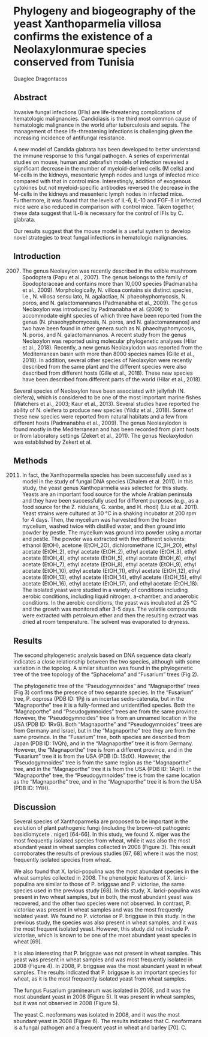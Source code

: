 # Phylogeny and biogeography of the yeast Xanthoparmelia villosa confirms the existence of a Neolaxylonmurae species conserved from Tunisia
Quaglee Dragontacos


## Abstract
Invasive fungal infections (IFIs) are life-threatening complications of hematologic malignancies. Candidiasis is the third most common cause of hematologic malignance in the world after tuberculosis and sepsis. The management of these life-threatening infections is challenging given the increasing incidence of antifungal resistance.

A new model of Candida glabrata has been developed to better understand the immune response to this fungal pathogen. A series of experimental studies on mouse, human and zebrafish models of infection revealed a significant decrease in the number of myeloid-derived cells (M cells) and M-cells in the kidneys, mesenteric lymph nodes and lungs of infected mice compared with that in control mice. Interestingly, addition of exogenous cytokines but not myeloid-specific antibodies reversed the decrease in the M-cells in the kidneys and mesenteric lymph nodes in infected mice. Furthermore, it was found that the levels of IL-6, IL-10 and FGF-ß in infected mice were also reduced in comparison with control mice. Taken together, these data suggest that IL-ß is necessary for the control of IFIs by C. glabrata.

Our results suggest that the mouse model is a useful system to develop novel strategies to treat fungal infections in hematologic malignancies.


## Introduction
 2007. The genus Neolaxylon was recently described in the edible mushroom Spodoptera (Papu et al., 2007). The genus belongs to the family of Spodopteraceae and contains more than 10,000 species (Padmanabha et al., 2009). Morphologically, N. villosa contains six distinct species, i.e., N. villosa sensu lato, N. agalactiae, N. phaeohyphomycosis, N. poros, and N. galactomannanos (Padmanabha et al., 2009). The genus Neolaxylon was introduced by Padmanabha et al. (2009) to accommodate eight species of which three have been reported from the genus (N. phaeohyphomycosis, N. poros, and N. galactomannanos) and two have been found in other genera such as N. phaeohyphomycosis, N. poros, and N. galactomannanos. A recent study from the genus Neolaxylon was reported using molecular phylogenetic analyses (Hilar et al., 2018). Recently, a new genus Neolaxylodon was reported from the Mediterranean basin with more than 8000 species names (Gille et al., 2018). In addition, several other species of Neolaxylon were recently described from the same plant and the different species were also described from different hosts (Gille et al., 2018). These new species have been described from different parts of the world (Hilar et al., 2018).

Several species of Neolaxylon have been associated with jellyfish (N. oleifera), which is considered to be one of the most important marine fishes (Watchers et al., 2003; Kaur et al., 2013). Several studies have reported the ability of N. oleifera to produce new species (Yildiz et al., 2018). Some of these new species were reported from natural habitats and a few from different hosts (Padmanabha et al., 2009). The genus Neolaxylodon is found mostly in the Mediterranean and has been recorded from plant hosts or from laboratory settings (Zekert et al., 2011). The genus Neolaxylodon was established by Zekert et al.


## Methods
2011. In fact, the Xanthoparmelia species has been successfully used as a model in the study of fungal DNA species (Chalem et al. 2011). In this study, the yeast genus Xanthoparmelia was selected for this study. Yeasts are an important food source for the whole Arabian peninsula and they have been successfully used for different purposes (e.g., as a food source for the Z. nidulans, G. xanbe, and H. rhodi) (Liu et al. 2011). Yeast strains were cultured at 30 °C in a shaking incubator at 200 rpm for 4 days. Then, the mycelium was harvested from the frozen mycelium, washed twice with distilled water, and then ground into powder by pestle. The mycelium was ground into powder using a mortar and pestle. The powder was extracted with five different solvents: ethanol (EtOH), acetone (EtOH_2O), dichloromethane (C_3H_2O), ethyl acetate (EtOH_2), ethyl acetate (EtOH_2), ethyl acetate (EtOH_3), ethyl acetate (EtOH_4), ethyl acetate (EtOH_5), ethyl acetate (EtOH_6), ethyl acetate (EtOH_7), ethyl acetate (EtOH_8), ethyl acetate (EtOH_9), ethyl acetate (EtOH_10), ethyl acetate (EtOH_11), ethyl acetate (EtOH_12), ethyl acetate (EtOH_13), ethyl acetate (EtOH_14), ethyl acetate (EtOH_15), ethyl acetate (EtOH_16), ethyl acetate (EtOH_17), and ethyl acetate (EtOH_18). The isolated yeast were studied in a variety of conditions including aerobic conditions, including liquid nitrogen, a-chamber, and anaerobic conditions. In the aerobic conditions, the yeast was incubated at 25 °C and the growth was monitored after 3-5 days. The volatile compounds were extracted with petroleum ether and then the resulting extract was dried at room temperature. The solvent was evaporated to dryness.


## Results
The second phylogenetic analysis based on DNA sequence data clearly indicates a close relationship between the two species, although with some variation in the topolog. A similar situation was found in the phylogenetic tree of the tree topology of the “Sphaceloma” and “Fusarium” trees (Fig 2).

The phylogenetic tree of the “Pseudogymnoides” and “Magnaporthe” trees (Fig 3) confirms the presence of two separate species. In the “Fusarium” tree, P. coprosa (PDB ID: 1Pj) is an incertae sedis-catenata, but in the “Magnaporthe” tree it is a fully-formed and unidentified species. Both the “Magnaporthe” and “Pseudogymnoides” trees are from the same province. However, the “Pseudogymnoides” tree is from an unnamed location in the USA (PDB ID: 1RvG). Both “Magnaporthe” and “Pseudogymnoides” trees are from Germany and Israel, but in the “Magnaporthe” tree they are from the same province. In the “Fusarium” tree, both species are described from Japan (PDB ID: 1VQh), and in the “Magnaporthe” tree it is from Germany. However, the “Magnaporthe” tree is from a different province, and in the “Fusarium” tree it is from the USA (PDB ID: 1SdX). However, the “Pseudogymnoides” tree is from the same region as the “Magnaporthe” tree, and in the “Magnaporthe” tree it is from the USA (PDB ID: 1AqH). In the “Magnaporthe” tree, the “Pseudogymnoides” tree is from the same location as the “Magnaporthe” tree, and in the “Magnaporthe” tree it is from the USA (PDB ID: 1YiH).


## Discussion

Several species of Xanthoparmelia are proposed to be important in the evolution of plant pathogenic fungi (including the brown-rot pathogenic basidiomycete . niger) [64-66]. In this study, we found X. niger was the most frequently isolated species from wheat, while it was also the most abundant yeast in wheat samples collected in 2008 (Figure 3). This result corroborates the results of previous studies [67, 68] where it was the most frequently isolated species from wheat.

We also found that X. larici-populina was the most abundant species in the wheat samples collected in 2008. The phenotypic features of X. larici-populina are similar to those of P. briggsae and P. victoriae, the same species used in the previous study [68]. In this study, X. larici-populina was present in two wheat samples, but in both, the most abundant yeast was recovered, and the other two species were not observed. In contrast, P. victoriae was present in wheat samples and was the most frequently isolated yeast. We found no P. victoriae or P. briggsae in this study. In the previous study, the species was also present in wheat samples, and it was the most frequent isolated yeast. However, this study did not include P. victoriae, which is known to be one of the most abundant yeast species in wheat [69].

It is also interesting that P. briggsae was not present in wheat samples. This yeast was present in wheat samples and was most frequently isolated in 2008 (Figure 4). In 2008, P. briggsae was the most abundant yeast in wheat samples. The results indicated that P. briggsae is an important species for wheat, as it is the most frequently isolated yeast from wheat samples.

The fungus Fusarium graminearum was isolated in 2008, and it was the most abundant yeast in 2008 (Figure 5). It was present in wheat samples, but it was not observed in 2008 (Figure 5).

The yeast C. neoformans was isolated in 2008, and it was the most abundant yeast in 2008 (Figure 6). The results indicated that C. neoformans is a fungal pathogen and a frequent yeast in wheat and barley [70]. C.
